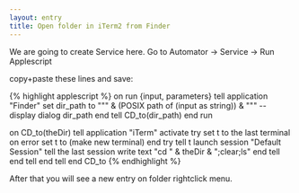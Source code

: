 ```yaml
---
layout: entry
title: Open folder in iTerm2 from Finder
---
```

We are going to create Service here. Go to Automator -> Service -> Run Applescript

copy+paste these lines and save:

{% highlight applescript %}
on run {input, parameters}
    tell application "Finder"
        set dir_path to "\"" & (POSIX path of (input as string)) & "\""
            -- display dialog dir_path
    end tell
    CD_to(dir_path)
end run

on CD_to(theDir)
    tell application "iTerm"
        activate
        try
            set t to the last terminal
        on error
            set t to (make new terminal)
        end try
        tell t
            launch session "Default Session"
            tell the last session
                write text "cd " & theDir & ";clear;ls"
            end tell
        end tell
    end tell
end CD_to
{% endhighlight %}

After that you will see a new entry on folder rightclick menu.